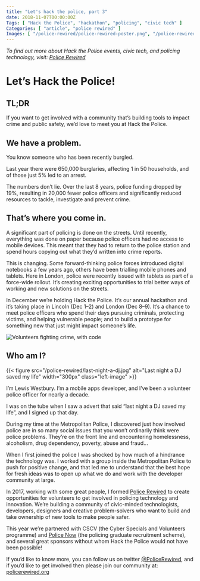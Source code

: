 ```yaml
---
title: "Let's hack the police, part 3"
date: 2018-11-07T00:00:00Z
Tags: [ "Hack the Police", "hackathon", "policing", "civic tech" ]
Categories: [ "article", "police rewired" ]
Images: [ "/police-rewired/police-rewired-poster.png", "/police-rewired/last-night-a-dj.jpg" ]
---
```


*To find out more about Hack the Police events, civic tech, and policing technology, visit: [Police Rewired](https://policerewired.org)*

# Let’s Hack the Police!

## TL;DR

If you want to get involved with a community that’s building tools to impact crime and public safety, we’d love to meet you at Hack the Police.

## We have a problem.

You know someone who has been recently burgled.

Last year there were 650,000 burglaries, affecting 1 in 50 households, and of those just 5% led to an arrest.

The numbers don’t lie. Over the last 8 years, police funding dropped by 19%, resulting in 20,000 fewer police officers and significantly reduced resources to tackle, investigate and prevent crime.

## That’s where you come in.

A significant part of policing is done on the streets. Until recently, everything was done on paper because police officers had no access to mobile devices. This meant that they had to return to the police station and spend hours copying out what they’d written into crime reports.

This is changing. Some forward-thinking police forces introduced digital notebooks a few years ago, others have been trialling mobile phones and tablets. Here in London, police were recently issued with tablets as part of a force-wide rollout. It’s creating exciting opportunities to trial better ways of working and new solutions on the streets.

In December we’re holding Hack the Police. It’s our annual hackathon and it’s taking place in Lincoln (Dec 1–2) and London (Dec 8–9). It’s a chance to meet police officers who spend their days pursuing criminals, protecting victims, and helping vulnerable people; and to build a prototype for something new that just might impact someone’s life.

![Volunteers fighting crime, with code](/police-rewired/police-rewired-poster.png)

## Who am I?

{{< figure src="/police-rewired/last-night-a-dj.jpg" alt="Last night a DJ saved my life" width="300px" class="left-image" >}}

I’m Lewis Westbury. I’m a mobile apps developer, and I’ve been a volunteer police officer for nearly a decade.

I was on the tube when I saw a advert that said “last night a DJ saved my life”, and I signed up that day.

During my time at the Metropolitan Police, I discovered just how involved police are in so many social issues that you won’t ordinarily think were police problems. They’re on the front line and encountering homelessness, alcoholism, drug dependency, poverty, abuse and fraud...

When I first joined the police I was shocked by how much of a hindrance the technology was. I worked with a group inside the Metropolitan Police to push for positive change, and that led me to understand that the best hope for fresh ideas was to open up what we do and work with the developer community at large.

In 2017, working with some great people, I formed [Police Rewired](https://policerewired.org) to create opportunities for volunteers to get involved in policing technology and innovation. We’re building a community of civic-minded technologists, developers, designers and creative problem-solvers who want to build and take ownership of new tools to make people safer.

This year we’re partnered with CSCV (the Cyber Specials and Volunteers programme) and [Police Now](https://www.policenow.org.uk/) (the policing graduate recruitment scheme), and several great sponsors without whom Hack the Police would not have been possible!

If you’d like to know more, you can follow us on twitter [@PoliceRewired](https://twitter.com/policerewired), and if you’d like to get involved then please join our community at: [policerewired.org](https://policerewired.org)

